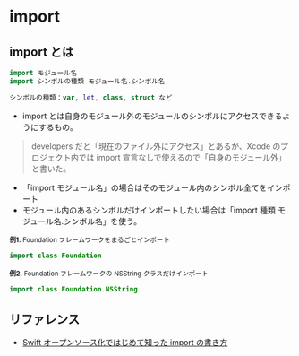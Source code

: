 # import


## import とは

```Swift
import モジュール名
import シンボルの種類 モジュール名.シンボル名

シンボルの種類：var, let, class, struct など
```
- import とは自身のモジュール外のモジュールのシンボルにアクセスできるようにするもの。
> developers だと「現在のファイル外にアクセス」とあるが、Xcode のプロジェクト内では import 宣言なしで使えるので「自身のモジュール外」と書いた。
- 「import モジュール名」の場合はそのモジュール内のシンボル全てをインポート
- モジュール内のあるシンボルだけインポートしたい場合は「import 種類 モジュール名.シンボル名」を使う。

<small>**例1.** Foundation フレームワークをまるごとインポート</small>
```Swift
import class Foundation
```

<small>**例2.** Foundation フレームワークの NSString クラスだけインポート</small>
```Swift
import class Foundation.NSString
```

## リファレンス
- [Swift オープンソース化ではじめて知った import の書き方](https://qiita.com/sora0077@github/items/11b436bea78868a185b5)
